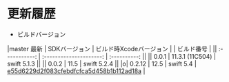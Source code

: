 # 更新履歴

- ビルドバージョン

|master 最新 | SDKバージョン | ビルド時Xcodeバージョン |  | ビルド番号 |
|| :-----------: | :---------------------: | :----------: ||
||     0.0.1     |     11.3.1 (11C504)     | swift 5.1.3  ||
||     0.0.2     |          11.5           | swift 5.2.4  ||
|o| 0.2.12 | 12.5 | swift 5.4 | [e55d6229d2f083cfebdfcfca5d458b1b112ad18a](https://github.com/pedalnote-inc/Forista-Core-iOS-Framework/tree/e55d6229d2f083cfebdfcfca5d458b1b112ad18a) |

